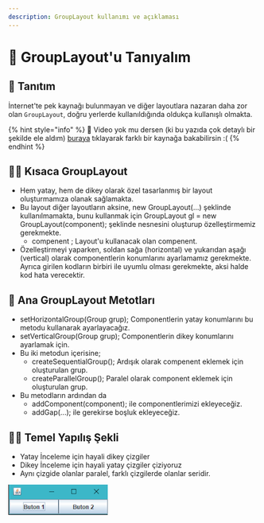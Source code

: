 ```yaml
---
description: GroupLayout kullanımı ve açıklaması
---
```


# 🔰 GroupLayout'u Tanıyalım

## 🔰 Tanıtım

İnternet'te pek kaynağı bulunmayan ve diğer layoutlara nazaran daha zor olan `GroupLayout`, doğru yerlerde kullanıldığında oldukça kullanışlı olmakta. 

{% hint style="info" %}
🧙‍ Video yok mu dersen \(ki bu yazıda çok detaylı bir şekilde ele aldım\) [buraya](https://www.youtube.com/watch?v=vA9ZSgaLaJs&t=317s) tıklayarak farklı bir kaynağa bakabilirsin :\(
{% endhint %}

## 🏃‍♀️ Kısaca GroupLayout

* Hem yatay, hem de dikey olarak özel tasarlanmış bir layout oluşturmamıza olanak sağlamakta.
* Bu layout diğer layoutların aksine, new GroupLayout\(...\) şeklinde kullanılmamakta, bunu kullanmak için GroupLayout gl = new GroupLayout\(component\); şeklinde nesnesini oluşturup özelleştirmemiz gerekmekte.
  * compenent ; Layout'u kullanacak olan compenent.
* Özelleştirmeyi yaparken, soldan sağa \(horizontal\) ve yukarıdan aşağı \(vertical\) olarak componentlerin konumlarını ayarlamamız gerekmekte. Ayrıca girilen kodların birbiri ile uyumlu olması gerekmekte, aksi halde kod hata verecektir.

## 🧱 Ana GroupLayout Metotları

* setHorizontalGroup\(Group grup\); Componentlerin yatay konumlarını bu metodu kullanarak ayarlayacağız.
* setVerticalGroup\(Group grup\); Componentlerin dikey konumlarını ayarlamak için.
* Bu iki metodun içerisine;
  * createSequentialGroup\(\); Ardışık olarak compenent eklemek için oluşturulan grup.
  * createParallelGroup\(\); Paralel olarak component eklemek için oluşturulan grup.
* Bu metodların ardından da
  * addComponent\(component\); ile componentlerimizi ekleyeceğiz.
  * addGap\(...\); ile gerekirse boşluk ekleyeceğiz.

## 👷‍♂️ Temel Yapılış Şekli

* Yatay İnceleme için hayali dikey çizgiler
* Dikey İnceleme için hayali yatay çizgiler çiziyoruz
* Aynı çizgide olanlar paralel, farklı çizgilerde olanlar seridir.

![](../../.gitbook/assets/image.png)


